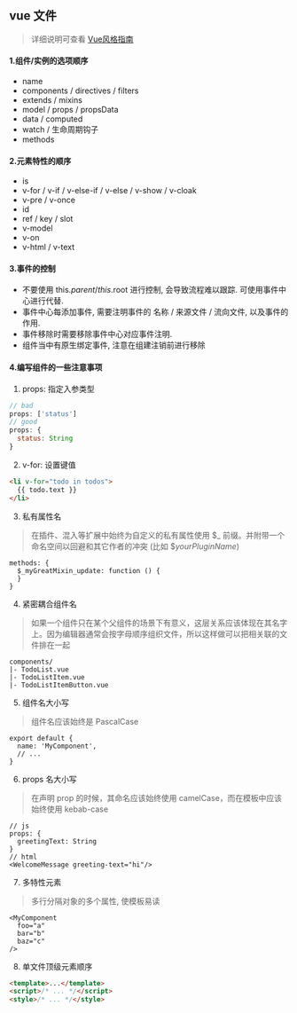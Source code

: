 ## vue 文件
>详细说明可查看 [Vue风格指南](https://cn.vuejs.org/v2/style-guide)

#### 1.组件/实例的选项顺序

- name
- components / directives / filters
- extends / mixins
- model / props / propsData
- data / computed
- watch / 生命周期钩子
- methods

#### 2.元素特性的顺序

- is
- v-for / v-if / v-else-if / v-else / v-show / v-cloak
- v-pre / v-once
- id
- ref / key / slot
- v-model
- v-on
- v-html / v-text

#### 3.事件的控制

- 不要使用 this.$parent / this.$root 进行控制, 会导致流程难以跟踪. 可使用事件中心进行代替.
- 事件中心每添加事件, 需要注明事件的 名称 / 来源文件 / 流向文件, 以及事件的作用.
- 事件移除时需要移除事件中心对应事件注明.
- 组件当中有原生绑定事件, 注意在组建注销前进行移除

#### 4.编写组件的一些注意事项
1) props: 指定入参类型
```javascript
// bad
props: ['status']
// good
props: {
  status: String
}
```
2) v-for: 设置键值
```html
<li v-for="todo in todos">
  {{ todo.text }}
</li>
```
3) 私有属性名
>在插件、混入等扩展中始终为自定义的私有属性使用 $_ 前缀。并附带一个命名空间以回避和其它作者的冲突 (比如 $_yourPluginName_)
```
methods: {
  $_myGreatMixin_update: function () {
  }
}
```
4) 紧密耦合组件名
>如果一个组件只在某个父组件的场景下有意义，这层关系应该体现在其名字上。因为编辑器通常会按字母顺序组织文件，所以这样做可以把相关联的文件排在一起
```
components/
|- TodoList.vue
|- TodoListItem.vue
|- TodoListItemButton.vue
```
5) 组件名大小写
>组件名应该始终是 PascalCase
```
export default {
  name: 'MyComponent',
  // ...
}
```
6) props 名大小写
>在声明 prop 的时候，其命名应该始终使用 camelCase，而在模板中应该始终使用 kebab-case
```
// js
props: {
  greetingText: String
}
// html
<WelcomeMessage greeting-text="hi"/>
```
7) 多特性元素
>多行分隔对象的多个属性, 使模板易读
```
<MyComponent
  foo="a"
  bar="b"
  baz="c"
/>
```
8) 单文件顶级元素顺序
```html
<template>...</template>
<script>/* ... */</script>
<style>/* ... */</style>
```